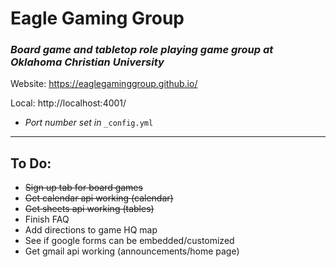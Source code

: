 # Eagle Gaming Group

### _Board game and tabletop role playing game group at Oklahoma Christian University_

Website: https://eaglegaminggroup.github.io/

Local: http://localhost:4001/

- _Port number set in_ `_config.yml`

---
## To Do:
- ~~Sign up tab for board games~~
- ~~Get calendar api working (calendar)~~
- ~~Get sheets api working (tables)~~
- Finish FAQ
- Add directions to game HQ map
- See if google forms can be embedded/customized
- Get gmail api working (announcements/home page)
